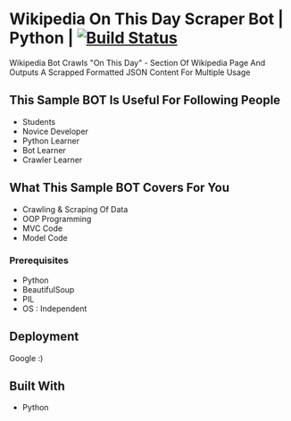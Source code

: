 # Wikipedia On This Day Scraper Bot | Python | [![Build Status](https://travis-ci.org/mkbhatt/wikipedia-on-this-day-scraper-bot.svg?branch=master)](https://travis-ci.org/mkbhatt/wikipedia-on-this-day-scraper-bot)

Wikipedia Bot Crawls "On This Day" - Section Of Wikipedia Page And Outputs A Scrapped Formatted JSON Content For Multiple Usage 

## This Sample BOT Is Useful For Following People

*  Students
*  Novice Developer
*  Python Learner
*  Bot Learner
*  Crawler Learner

## What This Sample BOT Covers For You

* Crawling & Scraping Of Data 
* OOP Programming
* MVC Code
* Model Code

### Prerequisites

*  Python
*  BeautifulSoup
*  PIL
*  OS : Independent

## Deployment

Google :)

## Built With

* Python